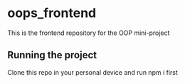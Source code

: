 # oops_frontend
This is the frontend repository for the OOP mini-project

## Running the project
Clone this repo in your personal device and run npm i first
